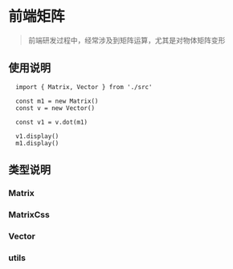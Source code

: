 
# 前端矩阵

> 前端研发过程中，经常涉及到矩阵运算，尤其是对物体矩阵变形

## 使用说明
```
  import { Matrix, Vector } from './src'

  const m1 = new Matrix()
  const v = new Vector()

  const v1 = v.dot(m1)

  v1.display()
  m1.display()
```

## 类型说明
### Matrix
### MatrixCss
### Vector
### utils
